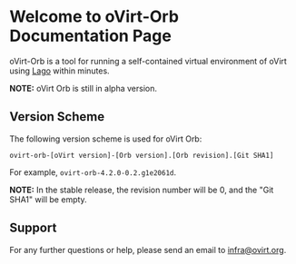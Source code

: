 # Welcome to oVirt-Orb Documentation Page

oVirt-Orb is a tool for running a self-contained virtual environment
of oVirt using [Lago] within minutes.

**NOTE:** oVirt Orb is still in alpha version.

## Version Scheme

The following version scheme is used for oVirt Orb:

`ovirt-orb-[oVirt version]-[Orb version].[Orb revision].[Git SHA1]`

For example, `ovirt-orb-4.2.0-0.2.g1e2061d`.

**NOTE:** In the stable release, the revision number will be 0, and the "Git SHA1"
will be empty.

## Support

For any further questions or help, please send an email to infra@ovirt.org.

[Lago]: http://lago.readthedocs.io/en/latest/index.html
